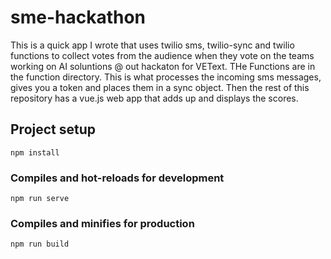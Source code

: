 # sme-hackathon
 This is a quick app I wrote that uses twilio sms, twilio-sync and twilio functions to collect votes from the audience when they vote on the teams working on AI soluntions @ out hackaton for VEText. THe Functions are in the function directory. This is what processes the incoming sms messages, gives you a token and places them in a sync object. Then the rest of this repository has a vue.js web app that adds up and displays the scores.

## Project setup
```
npm install
```

### Compiles and hot-reloads for development
```
npm run serve
```

### Compiles and minifies for production
```
npm run build
```

